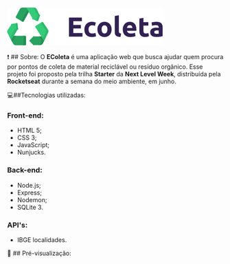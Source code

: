 ![](public/assets/logo.svg)

:exclamation: ## Sobre:
O **EColeta** é uma aplicação web que busca ajudar quem procura por pontos de coleta de material reciclável ou resíduo orgânico.
Esse projeto foi proposto pela trilha **Starter** da **Next Level Week**, distribuída pela **Rocketseat** durante a semana do meio ambiente, em junho.

:computer:##Tecnologias utilizadas:

### Front-end:
- HTML 5;
- CSS 3;
- JavaScript;
- Nunjucks.

### Back-end:
- Node.js;
- Express;
- Nodemon;
- SQLite 3.

### API's:
- IBGE localidades.

:mag_right: ## Pré-visualização:
